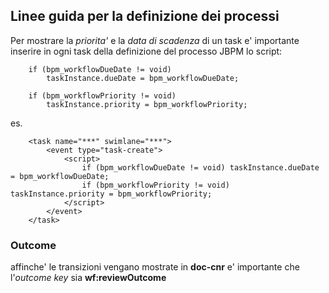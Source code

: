 ## Linee guida per la definizione dei processi ##

Per mostrare la *priorita'* e la *data di scadenza* di un task e' importante inserire in ogni task della definizione del processo JBPM lo script:

		if (bpm_workflowDueDate != void)
			taskInstance.dueDate = bpm_workflowDueDate;

		if (bpm_workflowPriority != void)
			taskInstance.priority = bpm_workflowPriority;

es.

		<task name="***" swimlane="***">
		    <event type="task-create">
		        <script>
		            if (bpm_workflowDueDate != void) taskInstance.dueDate = bpm_workflowDueDate;
		            if (bpm_workflowPriority != void) taskInstance.priority = bpm_workflowPriority;
		        </script>
		    </event>
		</task>


### Outcome ###

affinche' le transizioni vengano mostrate in **doc-cnr** e' importante che l'*outcome key* sia **wf:reviewOutcome**